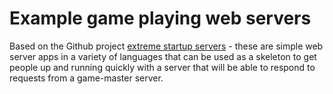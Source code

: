 Example game playing web servers
===
Based on the Github project [extreme startup servers](https://github.com/steria/extreme_startup_servers) - these are simple web server apps in a variety of languages that can be used as a skeleton to get people up and running quickly with a server that will be able to respond to requests from a game-master server.


